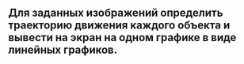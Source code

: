 <h2>Для заданных изображений определить траекторию движения каждого объекта и вывести на экран на одном графике в виде линейных графиков.</h2>
